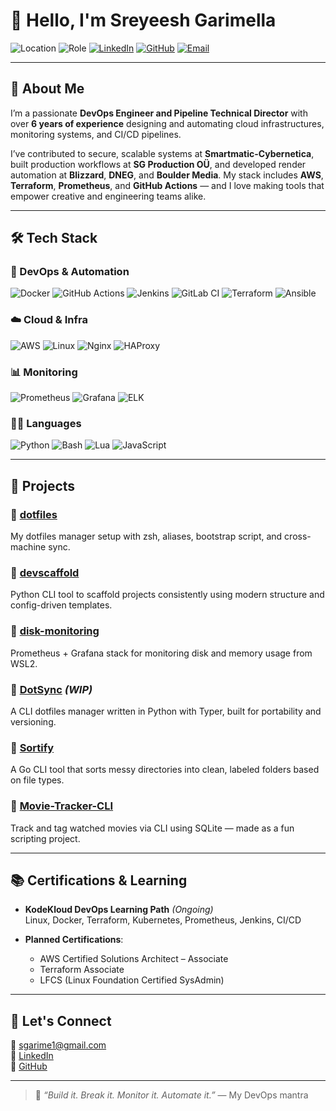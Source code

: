 # 👋 Hello, I'm Sreyeesh Garimella

![Location](https://img.shields.io/badge/Location-Valgjärve,%20Estonia-blue?style=flat-square)
![Role](https://img.shields.io/badge/Role-DevOps%20Engineer%20%7C%20Pipeline%20TD-9cf?style=flat-square)
[![LinkedIn](https://img.shields.io/badge/LinkedIn-Connect-blue?logo=linkedin&style=flat-square)](https://www.linkedin.com/in/sreyeeshgarimella)
[![GitHub](https://img.shields.io/badge/GitHub-Sreyeesh-181717?logo=github&style=flat-square)](https://github.com/Sreyeesh)
[![Email](https://img.shields.io/badge/Email-sgarime1@gmail.com-blue?style=flat-square&logo=gmail)](mailto:sgarime1@gmail.com)

---

## 🚀 About Me

I’m a passionate **DevOps Engineer and Pipeline Technical Director** with over **6 years of experience** designing and automating cloud infrastructures, monitoring systems, and CI/CD pipelines.

I’ve contributed to secure, scalable systems at **Smartmatic-Cybernetica**, built production workflows at **SG Production OÜ**, and developed render automation at **Blizzard**, **DNEG**, and **Boulder Media**. My stack includes **AWS**, **Terraform**, **Prometheus**, and **GitHub Actions** — and I love making tools that empower creative and engineering teams alike.

---

## 🛠️ Tech Stack

### 🔧 DevOps & Automation  
![Docker](https://img.shields.io/badge/Docker-2496ED?style=flat-square&logo=docker)
![GitHub Actions](https://img.shields.io/badge/GitHub_Actions-2088FF?style=flat-square&logo=githubactions)
![Jenkins](https://img.shields.io/badge/Jenkins-D24939?style=flat-square&logo=jenkins)
![GitLab CI](https://img.shields.io/badge/GitLab_CI-FC6D26?style=flat-square&logo=gitlab)
![Terraform](https://img.shields.io/badge/Terraform-623CE4?style=flat-square&logo=terraform)
![Ansible](https://img.shields.io/badge/Ansible-000000?style=flat-square&logo=ansible)

### ☁️ Cloud & Infra  
![AWS](https://img.shields.io/badge/AWS-232F3E?style=flat-square&logo=amazonaws)
![Linux](https://img.shields.io/badge/Linux-FCC624?style=flat-square&logo=linux)
![Nginx](https://img.shields.io/badge/Nginx-009639?style=flat-square&logo=nginx)
![HAProxy](https://img.shields.io/badge/HAProxy-000000?style=flat-square&logo=haproxy)

### 📊 Monitoring  
![Prometheus](https://img.shields.io/badge/Prometheus-E6522C?style=flat-square&logo=prometheus)
![Grafana](https://img.shields.io/badge/Grafana-F46800?style=flat-square&logo=grafana)
![ELK](https://img.shields.io/badge/ELK-005571?style=flat-square&logo=elastic)

### 🧑‍💻 Languages  
![Python](https://img.shields.io/badge/Python-3670A0?style=flat-square&logo=python&logoColor=ffdd54)
![Bash](https://img.shields.io/badge/Bash-121011?style=flat-square&logo=gnu-bash)
![Lua](https://img.shields.io/badge/Lua-2C2D72?style=flat-square&logo=lua)
![JavaScript](https://img.shields.io/badge/JavaScript-F7DF1E?style=flat-square&logo=javascript&logoColor=black)

---

## 🧪 Projects

### 🔹 [dotfiles](https://github.com/Sreyeesh/dotfiles)  
My dotfiles manager setup with zsh, aliases, bootstrap script, and cross-machine sync.

### 🔹 [devscaffold](https://github.com/Sreyeesh/devscaffold)  
Python CLI tool to scaffold projects consistently using modern structure and config-driven templates.

### 🔹 [disk-monitoring](https://github.com/Sreyeesh/disk-monitoring)  
Prometheus + Grafana stack for monitoring disk and memory usage from WSL2.

### 🔹 [DotSync](https://github.com/Sreyeesh/dotsync) *(WIP)*  
A CLI dotfiles manager written in Python with Typer, built for portability and versioning.

### 🔹 [Sortify](https://github.com/Sreyeesh/Sortify)  
A Go CLI tool that sorts messy directories into clean, labeled folders based on file types.

### 🔹 [Movie-Tracker-CLI](https://github.com/Sreyeesh/Movie-Tracker-CLI)  
Track and tag watched movies via CLI using SQLite — made as a fun scripting project.

---

## 📚 Certifications & Learning

- **KodeKloud DevOps Learning Path** *(Ongoing)*  
  Linux, Docker, Terraform, Kubernetes, Prometheus, Jenkins, CI/CD

- **Planned Certifications**:  
  - AWS Certified Solutions Architect – Associate  
  - Terraform Associate  
  - LFCS (Linux Foundation Certified SysAdmin)

---

## 🤝 Let's Connect

📧 [sgarime1@gmail.com](mailto:sgarime1@gmail.com)  
🔗 [LinkedIn](https://linkedin.com/in/sreyeeshgarimella)  
🐙 [GitHub](https://github.com/Sreyeesh)

---

> 💬 *“Build it. Break it. Monitor it. Automate it.”* — My DevOps mantra
